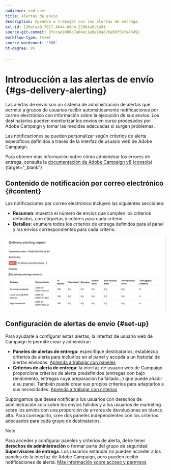 ```yaml
---
audience: end-user
title: Alertas de envío
description: Aprenda a trabajar con las alertas de entrega.
exl-id: 120afaa0-7017-4644-b6db-229b4a5c8a91
source-git-commit: 8fccae9906d7a04ec1e8e10ad7be60f597a43492
workflow-type: tm+mt
source-wordcount: '306'
ht-degree: 9%

---
```


# Introducción a las alertas de envío {#gs-delivery-alerting}


Las alertas de envío son un sistema de administración de alertas que permite a grupos de usuarios recibir automáticamente notificaciones por correo electrónico con información sobre la ejecución de sus envíos. Los destinatarios pueden monitorizar los envíos en curso procesados por Adobe Campaign y tomar las medidas adecuadas si surgen problemas.

Las notificaciones se pueden personalizar según criterios de alerta específicos definidos a través de la interfaz de usuario web de Adobe Campaign.

Para obtener más información sobre cómo administrar los errores de entrega, consulte la [documentación de Adobe Campaign v8 (consola)](https://experienceleague.adobe.com/en/docs/campaign/campaign-v8/send/failures/delivery-failures#send){target="_blank"}

## Contenido de notificación por correo electrónico {#content}

Las notificaciones por correo electrónico incluyen las siguientes secciones:

* **Resumen**: muestra el número de envíos que cumplen los criterios definidos, con etiquetas y colores para cada criterio.
* **Detalles**: enumera todos los criterios de entrega definidos para el panel y los envíos correspondientes para cada criterio.

![](assets/alerting-email.png)

## Configuración de alertas de envío {#set-up}

Para ayudarle a configurar estas alertas, la interfaz de usuario web de Campaign le permite crear y administrar:

* **Paneles de alertas de entrega**: especifique destinatarios, establezca criterios de alerta para incluirlos en el panel y acceda a un historial de alertas enviadas. [Aprenda a trabajar con paneles](../msg/delivery-alerting-dashboards.md)
* **Criterios de alerta de entrega**: la interfaz de usuario web de Campaign proporciona criterios de alerta predefinidos (entregas con bajo rendimiento, entregas cuya preparación ha fallado...) que puede añadir a su panel. También puede crear sus propios criterios para adaptarlos a sus necesidades. [Aprenda a trabajar con criterios](../msg/delivery-alerting-criteria.md)

Supongamos que desea notificar a los usuarios con derechos de administración solo sobre los envíos fallidos y a los usuarios de marketing sobre los envíos con una proporción de errores de devoluciones en blanco alta. Para conseguirlo, cree dos paneles independientes con los criterios adecuados para cada grupo de destinatarios.

>[!NOTE]
>
>Para acceder y configurar paneles y criterios de alerta, debe tener **derechos de administración** o formar parte del grupo de seguridad **Supervisores de entrega**. Los usuarios estándar no pueden acceder a los paneles de la interfaz de Adobe Campaign, pero pueden recibir notificaciones de alerta. [Más información sobre acceso y permisos](../get-started/permissions.md)

